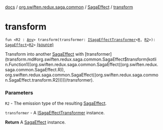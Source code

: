 [docs](../../index.md) / [org.swiften.redux.saga.common](../index.md) / [SagaEffect](index.md) / [transform](./transform.md)

# transform

`fun <R2 : `[`Any`](https://kotlinlang.org/api/latest/jvm/stdlib/kotlin/-any/index.html)`> transform(transformer: `[`ISagaEffectTransformer`](../-i-saga-effect-transformer.md)`<`[`R`](index.md#R)`, `[`R2`](transform.md#R2)`>): `[`SagaEffect`](index.md)`<`[`R2`](transform.md#R2)`>` [(source)](https://github.com/protoman92/KotlinRedux/tree/master/common/common-saga/src/main/kotlin/org/swiften/redux/saga/common/CommonSaga.kt#L218)

Transform into another [SagaEffect](index.md) with [transformer](transform.md#org.swiften.redux.saga.common.SagaEffect$transform(kotlin.Function1((org.swiften.redux.saga.common.SagaEffect((org.swiften.redux.saga.common.SagaEffect.R)), org.swiften.redux.saga.common.SagaEffect((org.swiften.redux.saga.common.SagaEffect.transform.R2)))))/transformer).

### Parameters

`R2` - The emission type of the resulting [SagaEffect](index.md).

`transformer` - A [ISagaEffectTransformer](../-i-saga-effect-transformer.md) instance.

**Return**
A [SagaEffect](index.md) instance.

